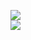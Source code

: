 ![](https://github-readme-stats-amber-eta.vercel.app/api?username=rmbadmin&show_icons=true&count_private=true&title_color=fff&text_color=fff&icon_color=fff&bg_color=30,3f2b96,a8c0ff)  
[![](https://github-readme-stats.vercel.app/api/pin/?username=SteamTools-Team&repo=SteamTools&&layout=compact&title_color=fff&text_color=fff&icon_color=fff&bg_color=30,3f2b96,a8c0ff)](https://github.com/rmbadmin/SteamTools)
